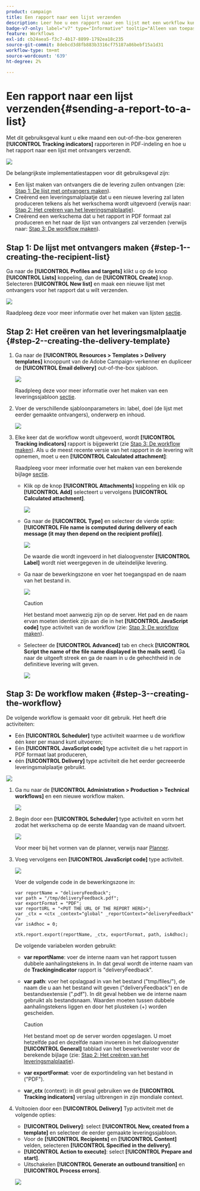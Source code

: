 ```yaml
---
product: campaign
title: Een rapport naar een lijst verzenden
description: Leer hoe u een rapport naar een lijst met een workflow kunt verzenden
badge-v7-only: label="v7" type="Informative" tooltip="Alleen van toepassing op Campaign Classic v7"
feature: Workflows
exl-id: cb24aea5-f3c7-4b17-8899-1792ea18c235
source-git-commit: 8debcd3d8fb883b3316cf75187a86bebf15a1d31
workflow-type: tm+mt
source-wordcount: '639'
ht-degree: 2%

---
```


# Een rapport naar een lijst verzenden{#sending-a-report-to-a-list}



Met dit gebruiksgeval kunt u elke maand een out-of-the-box genereren **[!UICONTROL Tracking indicators]** rapporteren in PDF-indeling en hoe u het rapport naar een lijst met ontvangers verzendt.

![](assets/use_case_report_intro.png)

De belangrijkste implementatiestappen voor dit gebruiksgeval zijn:

* Een lijst maken van ontvangers die de levering zullen ontvangen (zie: [Stap 1: De lijst met ontvangers maken](#step-1--creating-the-recipient-list)).
* Creërend een leveringsmalplaatje dat u een nieuwe levering zal laten produceren telkens als het werkschema wordt uitgevoerd (verwijs naar: [Stap 2: Het creëren van het leveringsmalplaatje](#step-2--creating-the-delivery-template)).
* Creërend een werkschema dat u het rapport in PDF formaat zal produceren en het naar de lijst van ontvangers zal verzenden (verwijs naar: [Stap 3: De workflow maken](#step-3--creating-the-workflow)).

## Stap 1: De lijst met ontvangers maken {#step-1--creating-the-recipient-list}

Ga naar de **[!UICONTROL Profiles and targets]** klikt u op de knop **[!UICONTROL Lists]** koppeling, dan de **[!UICONTROL Create]** knop. Selecteren **[!UICONTROL New list]** en maak een nieuwe lijst met ontvangers voor het rapport dat u wilt verzenden.

![](assets/use_case_report_1.png)

Raadpleeg deze voor meer informatie over het maken van lijsten [sectie](../../platform/using/creating-and-managing-lists.md).

## Stap 2: Het creëren van het leveringsmalplaatje {#step-2--creating-the-delivery-template}

1. Ga naar de **[!UICONTROL Resources > Templates > Delivery templates]** knooppunt van de Adobe Campaign-verkenner en dupliceer de **[!UICONTROL Email delivery]** out-of-the-box sjabloon.

   ![](assets/use_case_report_2.png)

   Raadpleeg deze voor meer informatie over het maken van een leveringssjabloon [sectie](../../delivery/using/about-templates.md).

1. Voer de verschillende sjabloonparameters in: label, doel (de lijst met eerder gemaakte ontvangers), onderwerp en inhoud.

   ![](assets/use_case_report_3.png)

1. Elke keer dat de workflow wordt uitgevoerd, wordt **[!UICONTROL Tracking indicators]** rapport is bijgewerkt (zie [Stap 3: De workflow maken](#step-3--creating-the-workflow)). Als u de meest recente versie van het rapport in de levering wilt opnemen, moet u een **[!UICONTROL Calculated attachment]**:

   Raadpleeg voor meer informatie over het maken van een berekende bijlage [sectie](../../delivery/using/attaching-files.md#creating-a-calculated-attachment).

   * Klik op de knop **[!UICONTROL Attachments]** koppeling en klik op **[!UICONTROL Add]** selecteert u vervolgens **[!UICONTROL Calculated attachment]**.

     ![](assets/use_case_report_4.png)

   * Ga naar de **[!UICONTROL Type]** en selecteer de vierde optie: **[!UICONTROL File name is computed during delivery of each message (it may then depend on the recipient profile)]**.

     ![](assets/use_case_report_5.png)

     De waarde die wordt ingevoerd in het dialoogvenster **[!UICONTROL Label]** wordt niet weergegeven in de uiteindelijke levering.

   * Ga naar de bewerkingszone en voer het toegangspad en de naam van het bestand in.

     ![](assets/use_case_report_6.png)

     >[!CAUTION]
     >
     >Het bestand moet aanwezig zijn op de server. Het pad en de naam ervan moeten identiek zijn aan die in het **[!UICONTROL JavaScript code]** type activiteit van de workflow (zie: [Stap 3: De workflow maken](#step-3--creating-the-workflow)).

   * Selecteer de **[!UICONTROL Advanced]** tab en check **[!UICONTROL Script the name of the file name displayed in the mails sent]**. Ga naar de uitgeeft streek en ga de naam in u de gehechtheid in de definitieve levering wilt geven.

     ![](assets/use_case_report_6bis.png)

## Stap 3: De workflow maken {#step-3--creating-the-workflow}

De volgende workflow is gemaakt voor dit gebruik. Het heeft drie activiteiten:

* Eén **[!UICONTROL Scheduler]** type activiteit waarmee u de workflow één keer per maand kunt uitvoeren;
* Eén **[!UICONTROL JavaScript code]** type activiteit die u het rapport in PDF formaat laat produceren,
* één **[!UICONTROL Delivery]** type activiteit die het eerder gecreeerde leveringsmalplaatje gebruikt.

![](assets/use_case_report_8.png)

1. Ga nu naar de **[!UICONTROL Administration > Production > Technical workflows]** en een nieuwe workflow maken.

   ![](assets/use_case_report_7.png)

1. Begin door een **[!UICONTROL Scheduler]** type activiteit en vorm het zodat het werkschema op de eerste Maandag van de maand uitvoert.

   ![](assets/use_case_report_9.png)

   Voor meer bij het vormen van de planner, verwijs naar [Planner](scheduler.md).

1. Voeg vervolgens een **[!UICONTROL JavaScript code]** type activiteit.

   ![](assets/use_case_report_10.png)

   Voer de volgende code in de bewerkingszone in:

   ```
   var reportName = "deliveryFeedback";
   var path = "/tmp/deliveryFeedback.pdf";
   var exportFormat = "PDF";
   var reportURL = "<PUT THE URL OF THE REPORT HERE>";
   var _ctx = <ctx _context="global" _reportContext="deliveryFeedback" />
   var isAdhoc = 0;
   
   xtk.report.export(reportName, _ctx, exportFormat, path, isAdhoc);
   ```

   De volgende variabelen worden gebruikt:

   * **var reportName**: voer de interne naam van het rapport tussen dubbele aanhalingstekens in. In dat geval wordt de interne naam van de **Trackingindicator** rapport is &quot;deliveryFeedback&quot;.
   * **var path**: voer het opslagpad in van het bestand (&quot;tmp/files/&quot;), de naam die u aan het bestand wilt geven (&quot;deliveryFeedback&quot;) en de bestandsextensie (&quot;.pdf&quot;). In dit geval hebben we de interne naam gebruikt als bestandsnaam. Waarden moeten tussen dubbele aanhalingstekens liggen en door het plusteken (+) worden gescheiden.

     >[!CAUTION]
     >
     >Het bestand moet op de server worden opgeslagen. U moet hetzelfde pad en dezelfde naam invoeren in het dialoogvenster **[!UICONTROL General]** tabblad van het bewerkvenster voor de berekende bijlage (zie: [Stap 2: Het creëren van het leveringsmalplaatje](#step-2--creating-the-delivery-template)).

   * **var exportFormat**: voer de exportindeling van het bestand in (&quot;PDF&quot;).
   * **var_ctx** (context): in dit geval gebruiken we de **[!UICONTROL Tracking indicators]** verslag uitbrengen in zijn mondiale context.

1. Voltooien door een **[!UICONTROL Delivery]** Typ activiteit met de volgende opties:

   * **[!UICONTROL Delivery]**: select **[!UICONTROL New, created from a template]** en selecteer de eerder gemaakte leveringssjabloon.
   * Voor de **[!UICONTROL Recipients]** en **[!UICONTROL Content]** velden, selecteren **[!UICONTROL Specified in the delivery]**.
   * **[!UICONTROL Action to execute]**: select **[!UICONTROL Prepare and start]**.
   * Uitschakelen **[!UICONTROL Generate an outbound transition]** en **[!UICONTROL Process errors]**.

   ![](assets/use_case_report_11.png)

